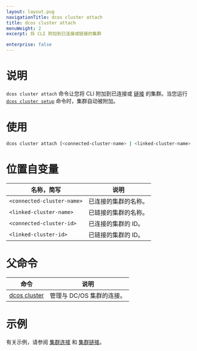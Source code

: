 ```yaml
---
layout: layout.pug
navigationTitle: dcos cluster attach
title: dcos cluster attach
menuWeight: 2
excerpt: 将 CLI 附加到已连接或链接的集群

enterprise: false
---
```


# 说明
`dcos cluster attach` 命令让您将 CLI 附加到已连接或 [链接](/dcos/cn/1.11/cli/command-reference/dcos-cluster/dcos-cluster-link/) 的集群。当您运行 [`dcos cluster setup`](/dcos/cn/1.11/cli/command-reference/dcos-cluster/dcos-cluster-setup/) 命令时，集群自动被附加。

# 使用

```bash
dcos cluster attach [<connected-cluster-name> | <linked-cluster-name> | <connected-cluster-id> | <linked-cluster-id>]
```

# 位置自变量

| 名称，简写 | 说明 |
|---------|-------------|
| `<connected-cluster-name>` | 已连接的集群的名称。 |
| `<linked-cluster-name>` | 已链接的集群的名称。 |
| `<connected-cluster-id>` | 已连接的集群的 ID。 |
| `<linked-cluster-id>` | 已链接的集群的 ID。 |

# 父命令

| 命令 | 说明 |
|---------|-------------|
| [dcos cluster](/dcos/cn/1.11/cli/command-reference/dcos-cluster/) | 管理与 DC/OS 集群的连接。 |

# 示例
有关示例，请参阅 [集群连接](/dcos/cn/1.11/administering-clusters/multiple-clusters/cluster-connections/) 和 [集群链接](/dcos/cn/1.11/administering-clusters/multiple-clusters/cluster-links/)。
